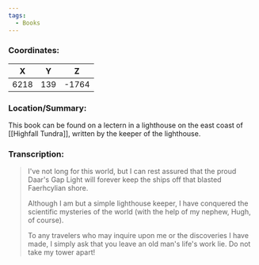 ```yaml
---
tags:
  - Books
---
```


### Coordinates:
| **X** | **Y**| **Z** |
|:-----:|:----:|:-----:|
|6218  |139   |-1764  |

### Location/Summary:
This book can be found on a lectern in a lighthouse on the east coast of [[Highfall Tundra]], written by the keeper of the lighthouse.

### Transcription:
> I've not long for this world, but I can rest assured that the proud Daar's Gap Light will forever keep the ships off that blasted Faerhcylian shore.
>
> Although I am but a simple lighthouse keeper, I have conquered the scientific mysteries of the world (with the help of my nephew, Hugh, of course).
>
> To any travelers who may inquire upon me or the discoveries I have made, I simply ask that you leave an old man's life's work lie. Do not take my tower apart!

